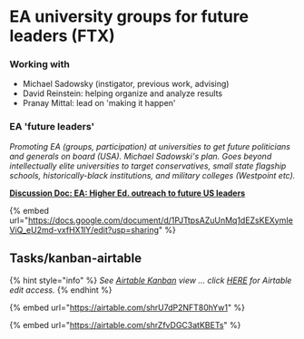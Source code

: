 # EA university groups for future leaders (FTX)

### **Working with**

* Michael Sadowsky (instigator, previous work, advising)
* David Reinstein: helping organize and analyze results
* Pranay Mittal: lead on 'making it happen'

### **EA 'future leaders'**

_Promoting EA (groups, participation) at universities to get future politicians and generals on board (USA). Michael Sadowski's plan. Goes beyond intellectually elite universities to target conservatives, small state flagship schools, historically-black institutions, and military colleges (Westpoint etc)._

[**Discussion Doc: EA: Higher Ed. outreach to future US leaders**](https://docs.google.com/document/d/1PJTtpsAZuUnMq1dEZsKEXymIeViQ\_eU2md-vxfHX1lY/edit?usp=sharing)

{% embed url="https://docs.google.com/document/d/1PJTtpsAZuUnMq1dEZsKEXymIeViQ_eU2md-vxfHX1lY/edit?usp=sharing" %}



## Tasks/kanban-airtable

{% hint style="info" %}
_See_ [_Airtable Kanban_](https://airtable.com/shrU7dP2NFT80hYw1) _view … click_ [_HERE_](https://airtable.com/invite/l?inviteId=invaagum9BDQbMsp3\&inviteToken=fb75210f65c46364093e8bdac82e92380728a0b878d121506180a15bac2b7b4b) _for Airtable edit access._
{% endhint %}

{% embed url="https://airtable.com/shrU7dP2NFT80hYw1" %}

{% embed url="https://airtable.com/shrZfvDGC3atKBETs" %}

##

